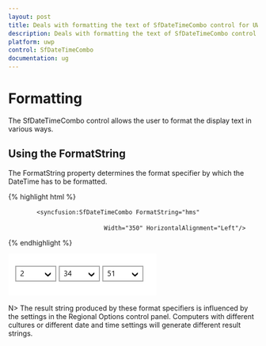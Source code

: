 ```yaml
---
layout: post
title: Deals with formatting the text of SfDateTimeCombo control for UWP
description: Deals with formatting the text of SfDateTimeCombo control for UWP
platform: uwp
control: SfDateTimeCombo
documentation: ug
---
```


# Formatting

The SfDateTimeCombo control allows the user to format the display text in various ways.

## Using the FormatString

The FormatString property determines the format specifier by which the DateTime has to be formatted.

{% highlight html %}

<Grid Background="{StaticResource ApplicationPageBackgroundThemeBrush}">

            <syncfusion:SfDateTimeCombo FormatString="hms"

                               Width="350" HorizontalAlignment="Left"/>
</Grid>

{% endhighlight %}

![](Formatting_images/Formatting_img1.png)

N>  The result string produced by these format specifiers is influenced by the settings in the Regional Options control panel. Computers with different cultures or different date and time settings will generate different result strings.
